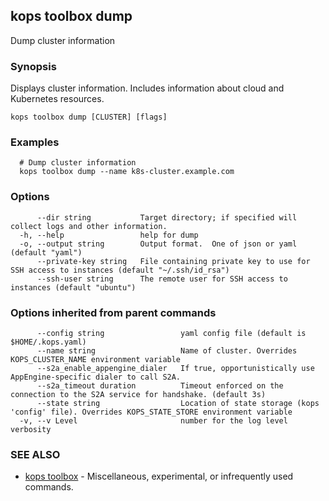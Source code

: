 
<!--- This file is automatically generated by make gen-cli-docs; changes should be made in the go CLI command code (under cmd/kops) -->

## kops toolbox dump

Dump cluster information

### Synopsis

Displays cluster information.  Includes information about cloud and Kubernetes resources.

```
kops toolbox dump [CLUSTER] [flags]
```

### Examples

```
  # Dump cluster information
  kops toolbox dump --name k8s-cluster.example.com
```

### Options

```
      --dir string           Target directory; if specified will collect logs and other information.
  -h, --help                 help for dump
  -o, --output string        Output format.  One of json or yaml (default "yaml")
      --private-key string   File containing private key to use for SSH access to instances (default "~/.ssh/id_rsa")
      --ssh-user string      The remote user for SSH access to instances (default "ubuntu")
```

### Options inherited from parent commands

```
      --config string                 yaml config file (default is $HOME/.kops.yaml)
      --name string                   Name of cluster. Overrides KOPS_CLUSTER_NAME environment variable
      --s2a_enable_appengine_dialer   If true, opportunistically use AppEngine-specific dialer to call S2A.
      --s2a_timeout duration          Timeout enforced on the connection to the S2A service for handshake. (default 3s)
      --state string                  Location of state storage (kops 'config' file). Overrides KOPS_STATE_STORE environment variable
  -v, --v Level                       number for the log level verbosity
```

### SEE ALSO

* [kops toolbox](kops_toolbox.md)	 - Miscellaneous, experimental, or infrequently used commands.

